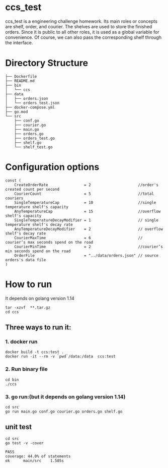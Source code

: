 # ccs_test

ccs_test is a engineering challenge homework.
Its main roles or concepts are shelf, order, and courier.
The shelves are used to store the finished orders. 
Since it is public to all other roles, it is used as a global variable for convenience.
Of course, we can also pass the corresponding shelf through the interface.

# Directory Structure

	├── Dockerfile
	├── README.md
	├── bin
	│   └── ccs
	├── data
	│   ├── orders.json
	│   └── orders_test.json
	├── docker-compose.yml
	├── go.mod
	└── src
	    ├── conf.go    
	    ├── courier.go
	    ├── main.go
	    ├── orders.go
	    ├── orders_test.go
	    ├── shelf.go
	    └── shelf_test.go

# Configuration options

	const (
		CreateOrderRate                = 2                     //order's created count per second
		CourierCount                   = 5                     //total couriers
		SingleTemperatureCap           = 10                    //single temperature shelf's capacity
		AnyTemperatureCap              = 15                    //overflow shelf's capacity
		SingleTemperatureDecayModifier = 1                     // single temperature shelf's decay rate
		AnyTemperatureDecayModifier    = 2                     // overflow shelf's decay rate
		CourierMaxTime                 = 6                     // courier‘s max seconds spend on the road
		CourierMinTime                 = 2                     //courier‘s min seconds spend on the road
		OrderFile                      = "../data/orders.json" // source orders's data file
	)

# How to run

It depends on golang version 1.14

	tar -xzvf  **.tar.gz
	cd ccs

## Three ways to run it:
### 1. docker run
	docker build -t ccs:test .
	docker run -it --rm -v `pwd`/data:/data  ccs:test

### 2. Run binary file

	cd bin
	./ccs

### 3. go run:(but it depends on golang version 1.14)
	cd src	
	go run main.go conf.go courier.go orders.go shelf.go
	
## unit test
	cd src
	go test -v -cover
	
	PASS
	coverage: 44.0% of statements
	ok  	main/src	1.505s
